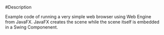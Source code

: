 #Description

Example code of running a very simple web browser 
using Web Engine from JavaFX. JavaFX creates the
scene while the scene itself is embedded in a 
Swing Componenent.
